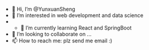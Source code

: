 - 👋 Hi, I’m @YunxuanSheng
- 👀 I’m interested in web development and data science
- - 🌱 I’m currently learning React and SpringBoot
- 💞️ I’m looking to collaborate on ...
- 📫 How to reach me: plz send me email :)

<!---
YunxuanSheng/YunxuanSheng is a ✨ special ✨ repository because its `README.md` (this file) appears on your GitHub profile.
You can click the Preview link to take a look at your changes.
--->
